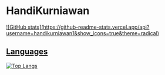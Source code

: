 # HandiKurniawan

<p align="left">
<a href="https://github.com/handikurniawan1">
  ![GitHub stats](https://github-readme-stats.vercel.app/api?username=handikurniawan1&show_icons=true&theme=radical)


## Languages

[![Top Langs](https://github-readme-stats.vercel.app/api/top-langs/?username=handikurniawan1&layout=compact&hide=ShaderLab)](https://github.com/handikurniawan1)
</a>
</p>
